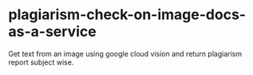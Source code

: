 # plagiarism-check-on-image-docs-as-a-service
Get text from an image using google cloud vision and return plagiarism report subject wise.
